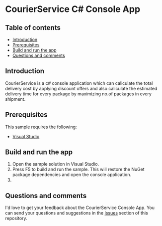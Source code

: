 # CourierService C# Console App

## Table of contents

* [Introduction](#introduction)
* [Prerequisites](#prerequisites)
* [Build and run the app](#build-and-run-the-app)
* [Questions and comments](#questions-and-comments)

## Introduction

CourierService is a c# console application which can caliculate the total delivery cost by applying discount offers and also caliculate the estimated delivery time for every package by maximizing no.of packages in every shipment.

## Prerequisites

This sample requires the following:

* [Visual Studio](https://www.visualstudio.com/en-us/downloads)


## Build and run the app

1. Open the sample solution in Visual Studio.
2. Press F5 to build and run the sample. This will restore the NuGet package dependencies and open the console application.
3. 

## Questions and comments

I'd love to get your feedback about the CourierService Console App. You can send your questions and suggestions in the [Issues](https://github.com/sykrishna/CourierService/issues) section of this repository.
